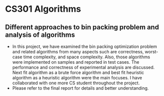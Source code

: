 # CS301 Algorithms
## Different approaches to bin packing problem and analysis of algorithms

* In this project, we have examined the bin packing optimization problem and related algorithms from many aspects such are correctness, worst-case time complexity, and space complexity. Also, those algorithms were implemented on samples and reported in test cases. The performance and correctness of experimental analysis are discussed. Next fit algorithm as a brute force algorithm and best fit heuristic algorithm as a heuristic algorithm were the main focuses. I have collaborated with one more CS student throughout the project.
* Please refer to the final report for details and better understanding.
